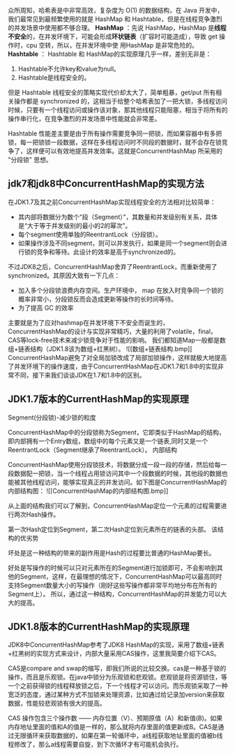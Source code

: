 众所周知，哈希表是中非常高效，复杂度为 O(1) 的数据结构，在 Java 开发中，我们最常见到最频繁使用的就是 HashMap 和 Hashtable，但是在线程竞争激烈的并发场景中使用都不够合理。
**HashMap** ：先说 HashMap，HashMap 是**线程不安全**的，在并发环境下，可能会形成**环状链表**（扩容时可能造成），导致 get 操作时，cpu 空转，所以，在并发环境中使 用HashMap 是非常危险的。
**Hashtable** ： Hashtable 和 HashMap的实现原理几乎一样，差别无非是：
1. Hashtable不允许key和value为null。
2. Hashtable是线程安全的。


但是 Hashtable 线程安全的策略实现代价却太大了，简单粗暴，get/put 所有相关操作都是 synchronized 的，这相当于给整个哈希表加了一把大锁，多线程访问时候，只要有一个线程访问或操作该对象，那其他线程只能阻塞，相当于将所有的操作串行化，在竞争激烈的并发场景中性能就会非常差。
  
  
Hashtable 性能差主要是由于所有操作需要竞争同一把锁，而如果容器中有多把锁，每一把锁锁一段数据，这样在多线程访问时不同段的数据时，就不会存在锁竞争了，这样便可以有效地提高并发效率。这就是ConcurrentHashMap 所采用的 "分段锁" 思想。
## jdk7和jdk8中ConcurrentHashMap的实现方法
在JDK1.7及其之前ConcurrentHashMap实现线程安全的方法相对比较简单：

- 其内部将数据分为数个“段（Segment）”，其数量和并发级别有关系，具体是“大于等于并发级别的最小的2的幂次”。
- 每个segment使用单独的ReentrantLock（分段锁）。
- 如果操作涉及不同segment，则可以并发执行，如果是同一个segment则会进行锁的竞争和等待。此设计的效率是高于synchronized的。


不过JDK8之后，ConcurrentHashMap舍弃了ReentrantLock，而重新使用了synchronized。其原因大致有一下几点：

- 加入多个分段锁浪费内存空间。生产环境中， map 在放入时竞争同一个锁的概率非常小，分段锁反而会造成更新等操作的长时间等待。
- 为了提高 GC 的效率

主要就是为了应对hashmap在并发环境下不安全而诞生的，ConcurrentHashMap的设计与实现非常精巧，大量的利用了volatile，final，CAS等lock-free技术来减少锁竞争对于性能的影响。
我们都知道Map一般都是数组+链表结构（JDK1.8该为数组+红黑树）。
![[数组+链表结构.bmp]]
ConcurrentHashMap避免了对全局加锁改成了局部加锁操作，这样就极大地提高了并发环境下的操作速度，由于ConcurrentHashMap在JDK1.7和1.8中的实现非常不同，接下来我们谈谈JDK在1.7和1.8中的区别。
## JDK1.7版本的CurrentHashMap的实现原理
Segment(分段锁)-减少锁的粒度

ConcurrentHashMap中的分段锁称为Segment，它即类似于HashMap的结构，即内部拥有一个Entry数组，数组中的每个元素又是一个链表,同时又是一个ReentrantLock（Segment继承了ReentrantLock）。
内部结构

ConcurrentHashMap使用分段锁技术，将数据分成一段一段的存储，然后给每一段数据配一把锁，当一个线程占用锁访问其中一个段数据的时候，其他段的数据也能被其他线程访问，能够实现真正的并发访问。如下图是ConcurrentHashMap的内部结构图：
![[ConcurrentHashMap的内部结构图.bmp]]

从上面的结构我们可以了解到，ConcurrentHashMap定位一个元素的过程需要进行两次Hash操作。

第一次Hash定位到Segment，第二次Hash定位到元素所在的链表的头部。
该结构的优劣势

坏处是这一种结构的带来的副作用是Hash的过程要比普通的HashMap要长。

好处是写操作的时候可以只对元素所在的Segment进行加锁即可，不会影响到其他的Segment，这样，在最理想的情况下，ConcurrentHashMap可以最高同时支持Segment数量大小的写操作（刚好这些写操作都非常平均地分布在所有的Segment上）。
所以，通过这一种结构，ConcurrentHashMap的并发能力可以大大的提高。
## JDK1.8版本的CurrentHashMap的实现原理
JDK8中ConcurrentHashMap参考了JDK8 HashMap的实现，采用了数组+链表+红黑树的实现方式来设计，内部大量采用CAS操作，这里我简要介绍下CAS。

CAS是compare and swap的缩写，即我们所说的比较交换。cas是一种基于锁的操作，而且是乐观锁。在java中锁分为乐观锁和悲观锁。悲观锁是将资源锁住，等一个之前获得锁的线程释放锁之后，下一个线程才可以访问。而乐观锁采取了一种宽泛的态度，通过某种方式不加锁来处理资源，比如通过给记录加version来获取数据，性能较悲观锁有很大的提高。

CAS 操作包含三个操作数 —— 内存位置（V）、预期原值（A）和新值(B)。如果内存地址里面的值和A的值是一样的，那么就将内存里面的值更新成B。CAS是通过无限循环来获取数据的，如果在第一轮循环中，a线程获取地址里面的值被b线程修改了，那么a线程需要自旋，到下次循环才有可能机会执行。